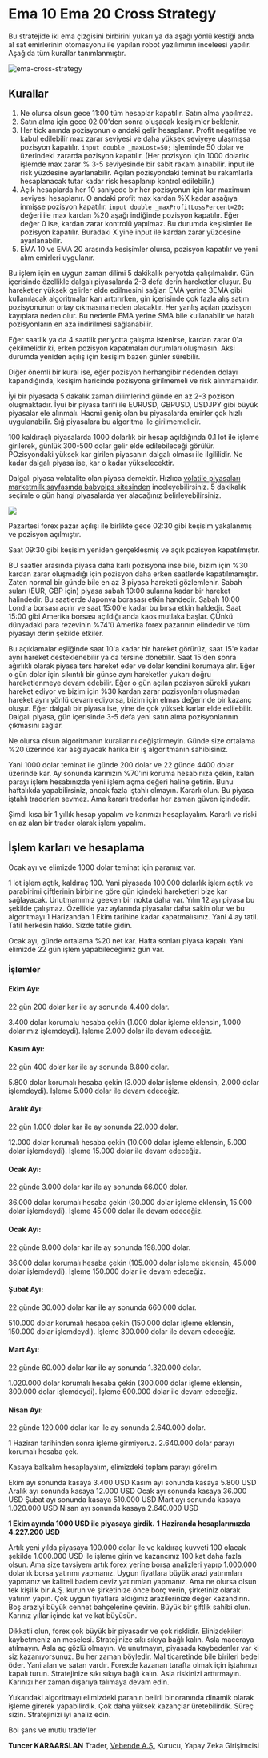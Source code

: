 # **Ema 10 Ema 20 Cross Strategy**

Bu stratejide iki ema çizgisini birbirini yukarı ya da aşağı yönlü kestiği anda al sat emirlerinin otomasyonu ile yapılan robot yazılımının inceleesi yapılır. Aşağıda tüm kurallar tanımlanmıştır.

![ema-cross-strategy](./images/ema-cross.png)

## **Kurallar**

1. Ne olursa olsun gece 11:00 tüm hesaplar kapatılır. Satın alma yapılmaz.
2. Satın alma için gece 02:00'den sonra oluşacak kesişimler beklenir.
3. Her tick anında pozisyonun o andaki gelir hesaplanır. Profit negatifse ve kabul edilebilir max zarar seviyesi ve daha yüksek seviyeye ulaşmışsa pozisyon kapatılır. 
`input double _maxLost=50;` işleminde 50 dolar ve üzerindeki zararda pozisyon kapatılır. 
(Her pozisyon için 1000 dolarlık işlemde max zarar % 3-5 seviyesinde bir sabit rakam alınabilir. input ile risk yüzdesine ayarlanabilir. Açılan pozisyondaki teminat bu rakamlarla hesaplanacak tutar kadar risk hesaplanıp kontrol edilebilir.)
4. Açık hesaplarda her 10 saniyede bir her pozisyonun  için kar maximum seviyesi hesaplanır. 
O andaki profit max kardan %X kadar aşağıya inmişse pozisyon kapatılır. `input double _maxProfitLossPercent=20;` değeri ile max kardan %20 aşağı indiğinde pozisyon kapatılır. Eğer değer 0 ise, kardan zarar kontrolü yapılmaz. Bu durumda keşisimler ile pozisyon kapatılır.
Buradaki X yine input ile kardan zarar yüzdesine ayarlanabilir.
5. EMA 10 ve EMA 20 arasında kesişimler olursa, pozisyon kapatılır ve yeni alım emirleri uygulanır.

Bu işlem için en uygun zaman dilimi 5 dakikalık peryotda çalışılmalıdır. Gün içerisinde özellikle dalgalı piyasalarda 2-3 defa derin hareketler oluşur. Bu hareketler yüksek gelirler elde edilmesini sağlar. EMA yerine 3EMA gibi kullanılacak algoritmalar karı arttırırken, gin içerisinde çok fazla alış satım pozisyonunun ortay çıkmasına neden olacaktır. Her yanlış açılan pozisyon kayıplara neden olur. Bu nedenle EMA yerine SMA bile kullanabilir ve hatalı pozisyonların en aza indirilmesi sağlanabilir.

Eğer saatlik ya da 4 saatlik periyotta çalışma istenirse, kardan zarar 0'a çekilmelidir ki, erken pozisyon kapatmaları durumları oluşmasın. Aksi durumda yeniden açılış için kesişim bazen günler sürebilir. 

Diğer önemli bir kural ise, eğer pozisyon herhangibir nedenden dolayı kapandığında, kesişim haricinde pozisyona girilmemeli ve risk alınmamalıdır.

İyi bir piyasada 5 dakalık zaman dilimlerind günde en az 2-3 pozison oluşmaktadır. İyui bir piyasa tarifi ile EURUSD, GBPUSD, USDJPY gibi büyük piyasalar ele alınmalı. Hacmi geniş olan bu piyasalarda emirler çok hızlı uygulanabilir. Sığ piyasalara bu algoritma ile girilmemelidir.

100 kaldıraçlı piyasalarda 1000 dolarlık bir hesap açıldığında 0.1 lot ile işleme girilerek, günlük 300-500 dolar gelir elde edilebileceği görülür. POzisyondaki yüksek kar girilen piyasanın dalgalı olması ile ilgililidir. Ne kadar dalgalı piyasa ise, kar o kadar yükselecektir. 

Dalgalı piyasa volatalite olan piyasa demektir. Hızlıca [volatile piyasaları marketmilk sayfasında babypips sitesinden](https://marketmilk.babypips.com/currency-volatility) inceleyebilirsiniz. 5 dakikalık seçimle o gün hangi piyasalarda yer alacağınız belirleyebilirsiniz.

![](./images/ema-cross-2.png)

Pazartesi forex pazar açılışı ile birlikte gece 02:30 gibi keşisim yakalanmış ve pozisyon açılmıştır. 

Saat 09:30 gibi keşisim yeniden gerçekleşmiş ve açık pozisyon kapatılmıştır. 

BU saatler arasında piyasa daha karlı pozisyona inse bile, bizim için %30 kardan zarar oluşmadığı için pozisyon daha erken saatlerde kapatılmamıştır. Zaten normal bir günde bile en az 3 piyasa hareketi gözlemlenir. Sabah suları (EUR, GBP için) piyasa sabah 10:00 sularına kadar bir hareket halindedir. Bu saatlerde Japonya borasası etkin handedir. Sabah 10:00 Londra borsası açılır ve saat 15:00'e kadar bu bırsa etkin haldedir. Saat 15:00 gibi Amerika borsası açıldığı anda kaos mutlaka başlar. ÇÜnkü dünyadaki para rezevinin %74'ü Amerika forex pazarının elindedir ve tüm piyasayı derin şekilde etkiler.

Bu açıklamalar eşliğinde saat 10'a kadar bir hareket görürüz, saat 15'e kadar aynı hareket desteklenebilir ya da tersine dönebilir. Saat 15'den sonra ağırlıklı olarak piyasa ters hareket eder ve dolar kendini korumaya alır. Eğer o gün dolar için sıkıntılı bir günse aynı hareketler yukarı doğru hareketlenmeye devam edebilir. Eğer o gün açılan pozisyon sürekli yukarı hareket ediyor ve bizim için %30 kardan zarar pozisyonları oluşmadan hareket aynı yönlü devam ediyorsa, bizim  için elmas değerinde bir kazanç oluşur. Eğer dalgalı bir piyasa ise, yine de çok yüksek karlar elde edilebilir. Dalgalı piyasa, gün içerisinde 3-5 defa yeni satın alma pozisyonlarının çıkmasını sağlar.

Ne olursa olsun algoritmanın kurallarını değiştirmeyin. Günde size ortalama %20 üzerinde kar asğlayacak harika bir iş algoritmanın sahibisiniz.

Yani 1000 dolar teminat ile günde 200 dolar ve 22 günde 4400 dolar üzerinde kar. Ay sonunda karınızın %70'ini koruma hesabınıza çekin, kalan parayı işlem hesabınızda yeni işlem açma değeri haline getirin. Bunu haftalıkda yapabilirsiniz, ancak fazla iştahlı olmayın. Kararlı olun. Bu piyasa iştahlı traderları sevmez. Ama kararlı traderlar her zaman güven içindedir.

Şimdi kısa bir 1 yıllık hesap yapalım ve karımızı hesaplayalım. Kararlı ve riski en az alan bir trader olarak işlem yapalım.

## İşlem karları ve hesaplama

Ocak ayı ve elimizde 1000 dolar teminat için paramız var.

1 lot işlem açtık, kaldıraç 100. Yani piyasada 100.000 dolarlık işlem açtık ve parabirimi çiftlerinin birbirine göre gün içindeki hareketleri bize kar sağlayacak. Unutmamımız geeken bir nokta daha var. Yılın 12 ayı piyasa bu şekilde çalışmaz. Özellikle yaz aylarında piyasalar daha sakin olur ve bu algoritmayı 1 Harizandan 1 Ekim tarihine kadar kapatmalısınız. Yani 4 ay tatil. Tatil herkesin hakkı. Sizde tatile gidin.

Ocak ayı, günde ortalama %20 net kar. Hafta sonları piyasa kapalı. Yani elimizde 22 gün işlem yapabileceğimiz gün var.

### İşlemler

#### Ekim Ayı:
22 gün 200 dolar kar ile ay sonunda 4.400 dolar.

3.400 dolar korumalu hesaba çekin (1.000 dolar işleme eklensin, 1.000 dolarımız işlemdeydi). İşleme 2.000 dolar ile devam edeceğiz.

#### Kasım Ayı:
22 gün 400 dolar kar ile ay sonunda 8.800 dolar.

5.800 dolar korumalı hesaba çekin (3.000 dolar işleme eklensin, 2.000 dolar işlemdeydi). İşleme 5.000 dolar ile devam edeceğiz.

#### Aralık Ayı:
22 gün 1.000 dolar kar ile ay sonunda 22.000 dolar.

12.000 dolar korumalı hesaba çekin (10.000 dolar işleme eklensin, 5.000 dolar işlemdeydi). İşleme 15.000 dolar ile devam edeceğiz.

#### Ocak Ayı:
22 günde 3.000 dolar kar ile ay sonunda 66.000 dolar.

36.000 dolar korumalı hesaba çekin (30.000 dolar işleme eklensin, 15.000 dolar işlemdeydi). İşleme 45.000 dolar ile devam edeceğiz.

#### Ocak Ayı:
22 günde 9.000 dolar kar ile ay sonunda 198.000 dolar.

36.000 dolar korumalı hesaba çekin (105.000 dolar işleme eklensin, 45.000 dolar işlemdeydi). İşleme 150.000 dolar ile devam edeceğiz.

#### Şubat Ayı:
22 günde 30.000 dolar kar ile ay sonunda 660.000 dolar.

510.000 dolar korumalı hesaba çekin (150.000 dolar işleme eklensin, 150.000 dolar işlemdeydi). İşleme 300.000 dolar ile devam edeceğiz.

#### Mart Ayı:
22 günde 60.000 dolar kar ile ay sonunda 1.320.000 dolar.

1.020.000 dolar korumalı hesaba çekin (300.000 dolar işleme eklensin, 300.000 dolar işlemdeydi). İşleme 600.000 dolar ile devam edeceğiz.

#### Nisan Ayı:
22 günde 120.000 dolar kar ile ay sonunda 2.640.000 dolar.

1 Haziran tarihinden sonra işleme girmiyoruz. 2.640.000 dolar parayı korumalı hesaba çek.

Kasaya balkalım hesaplayalım, elimizdeki toplam parayı görelim.

Ekim  ayı sonunda kasaya 3.400 USD
Kasım ayı sonunda kasaya 5.800 USD
Aralık ayı sonunda kasaya 12.000 USD
Ocak ayı sonunda kasaya 36.000 USD
Şubat ayı sonunda kasaya 510.000 USD
Mart ayı sonunda kasaya 1.020.000 USD
Nisan ayı sonunda kasaya 2.640.000 USD

**1 Ekim ayında 1000 USD ile piyasaya girdik.**
**1 Haziranda hesaplarımızda 4.227.200 USD**

Artık yeni yılda piyasaya 100.000 dolar ile ve kaldıraç kuvveti 100 olacak şekilde 1.000.000 USD ile işleme girin ve kazancınız 100 kat daha fazla olsun. Ama size tavsiyem artık forex yerine borsa analizleri yapıp 1.000.000 dolarlık borsa yatırımı yapmanız. Uygun fiyatlara büyük arazi yatırımları yapmanız ve kaliteli badem ceviz yatırımları yapmanız. Ama ne olursa olsun tek kişilik bir A.Ş. kurun ve şirketinize önce borç verin, şirketiniz olarak yatırım yapın. Çok uygun fiyatlara aldığınız arazilerinize değer kazandırın. Boş araziyi büyük cennet bahçelerine çevirin. Büyük bir şiftlik sahibi olun. Karınız yıllar içinde kat ve kat büyüsün.

Dikkatli olun, forex çok büyük bir piyasadır ve çok risklidir. Elinizdekileri kaybetmeniz an meselesi. Stratejinize sıkı sıkıya bağlı kalın. Asla maceraya atılmayın. Asla aç gözlü olmayın. Ve unutmayın, piyasada kaybedenler var ki siz kazanıyorsunuz. Bu her zaman böyledir. Mal ticaretinde bile birileri bedel öder. Yani alan ve satan vardır. Forexde kazanan tarafta olmak için iştahınızı kapalı turun. Stratejinize sıkı sıkıya bağlı kalın. Asla riskinizi arttırmayın. Karınızı her zaman dışarıya talımaya devam edin.

Yukarıdaki algoritmayı elimizdeki paranın belirli binoranında dinamik olarak işleme girerek yapabilirdik. Çok daha yüksek kazançlar üretebilirdik. Süreç sizin. Stratejinizi iyi analiz edin.

Bol şans ve mutlu trade'ler

**Tuncer KARAARSLAN**
Trader, [Vebende A.Ş.](https://www.vebende.com.tr) Kurucu, Yapay Zeka Girişimcisi

